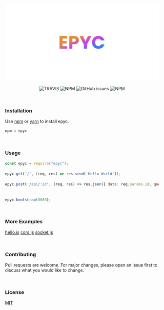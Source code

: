<p align="center">
<a href="https://github.com/erwinkulasic/epyc/">
    <img alt="epyc" src="https://raw.githubusercontent.com/erwinkulasic/epyc/master/assets/epyc-logo.png" width="600px"/>
</a>
</p>
<p align="center">
<img alt="TRAVIS" src="https://img.shields.io/travis/erwinkulasic/epyc?color=df8d34&logo=travis&style=flat-square">
<img alt="NPM" src="https://img.shields.io/npm/dm/epyc?color=df8d34&logo=npm&style=flat-square">
<img alt="GitHub issues" src="https://img.shields.io/github/issues/erwinkulasic/epyc?color=df8d34&logo=github&style=flat-square">
<img alt="NPM" src="https://img.shields.io/npm/l/epyc?color=df8d34&style=flat-square">
</p>

<br/>


### **Installation**

Use [npm](https://www.npmjs.com/) or [yarn](https://classic.yarnpkg.com/en/) to install epyc.

```bash
npm i epyc
```

<br/>

### **Usage**

```javascript
const epyc = require("epyc");

epyc.get('/', (req, res) => res.send('Hello World'));

epyc.post('/api/:id', (req, res) => res.json({ data: req.params.id, query: req.query }));


epyc.bootstrap(8080);

```
<br />

### More Examples

[hello.js](https://github.com/erwinkulasic/epyc/blob/master/examples/hello.js)
[cors.js](https://github.com/erwinkulasic/epyc/blob/master/examples/cors.js)
[socket.js](https://github.com/erwinkulasic/epyc/blob/master/examples/socket.js)

<br/>

### **Contributing**
Pull requests are welcome. For major changes, please open an issue first to discuss what you would like to change.

<br/>

### **License**
[MIT](https://github.com/erwinkulasic/epyc/blob/master/LICENSE)
